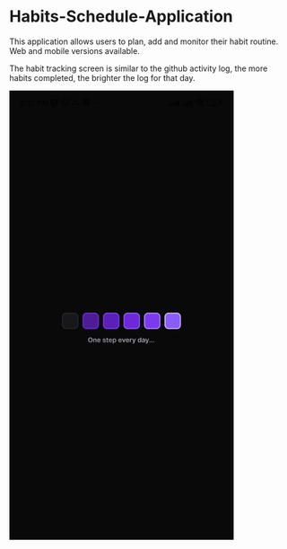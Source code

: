 # Habits-Schedule-Application

This application allows users to plan, add and monitor their habit routine. Web and mobile versions available.


The habit tracking screen is similar to the github activity log, the more habits completed, the brighter the log for that day.

<img src="https://github.com/RafaeldeLimaThomaz/Habits-Schedule-Application/blob/master/readme_assets/welcome_screen.jpg "  width="400" height="800" />
